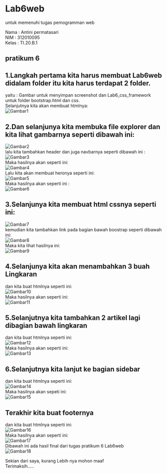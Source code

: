 # Lab6web
untuk memenuhi tugas pemogramman web

Nama    : Antini permatasari<br>
NIM     : 312010095<br>
Kelas   : TI.20.B.1<br>

## pratikum 6<br>
## 1.Langkah pertama kita harus membuat Lab6web didalam folder itu kita harus terdapat 2 folder.<br>
yaitu : Gambar untuk menyimpan screenshot dan Lab6_css_framework untuk folder bootstrap.html dan css.<br>
Selanjutnya kita akan membuat htmlnya:<br>
![Gambar1](Gambar/Gambar1.png)<br>
## 2.Dan selanjunya kita membuka file explorer dan kita lihat gambarnya seperti dibawah ini:<br>
![Gambar2](Gambar/Gambar2.png)<br>
lalu kita tambahkan header dan juga navbarnya seperti dibawah ini :<br>
![Gambar3](Gambar/Gambar3.png)<br>
Maka hasilnya akan seperti ini:<br>
![Gambar4](Gambar/Gambar4.png)<br>
Lalu kita akan membuat heronya seperti ini:<br>
![Gambar5](Gambar/Gambar5.png)<br>
Maka hasilnya akan seperti ini :<br>
![Gambar6](Gambar/Gambar6.png)<br>
## 3.Selanjunya kita membuat html cssnya seperti ini:<br>
![Gambar7](Gambar/Gambar7.png)<br>
kemudian kita tambahkan link pada bagian bawah boostrap seperti dibawah ini:<br>
![Gambar8](Gambar/Gambar8.png)<br>
Maka kita lihat hasilnya ini:<br>
![Gambar9](Gambar/Gambar9.png)<br>
## 4.Selanjunya kita akan menambahkan 3 buah Lingkaran 
dan kita buat htmlnya seperti ini:<br>
![Gambar10](Gambar/Gambar10.png)<br>
Maka hasilnya akan seperti ini:<br>
![Gambar11](Gambar/Gambar11.png)<br>
## 5.Selanjutnya kita tambahkan 2 artikel lagi dibagian bawah lingkaran
dan kita buat htmlnya seperti ini:<br>
![Gambar12](Gambar/Gambar12.png)<br>
Maka hasilnya akan seperti ini:<br>
![Gambar13](Gambar/Gambar13.png)<br>
## 6.Selanjutnya kita lanjut ke bagian sidebar
dan kita buat htmlnya seperti ini:<br>
![Gambar14](Gambar/Gambar14.png)<br>
Maka hasilnya akan sepeti ini:<br>
![Gambar15](Gambar/Gambar15.png)<br>
## Terakhir kita buat footernya
dan kita buat htmlnya seperti ini:<br>
![Gambar16](Gambar/Gambar16.png)<br>
Maka hasilnya akan seperti ini:<br>
![Gambar17](Gambar/Gambar17.png)<br>
Dibawah ini ada hasil final dari tugas pratikum 6 Lab6web<br>
![Gambar18](Gambar/Gambar18.png)<br>

Sekian dari saya, kurang Lebih nya mohon maaf<br>
Terimaksih.....<br>